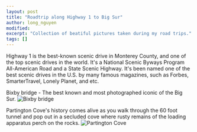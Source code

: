 ```yaml
---
layout: post
title: "Roadtrip along Highway 1 to Big Sur"
author: long_nguyen
modified:
excerpt: "Collection of beatiful pictures taken during my road trips."
tags: []
---
```

Highway 1 is the best-known scenic drive in Monterey County, and one of the top scenic drives in the world. It's a National Scenic Byways Program All-American Road and a State Scenic Highway. It's been named one of the best scenic drives in the U.S. by many famous magazines, such as Forbes, SmarterTravel, Lonely Planet, and etc.

Bixby bridge - The best known and most photographed iconic of the Big Sur.
![Bixby bridge](https://bit.ly/2XrEBBG "Bixby bridge")

Partington Cove's history comes alive as you walk through the 60 foot tunnel and pop out in a secluded cove where rusty remains of the loading apparatus perch on the rocks.
![Partington Cove](https://bit.ly/2xwBFJn "Partington Cove")